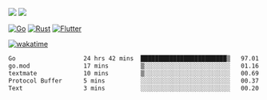 [![](https://img.shields.io/badge/Windows_11-Pro-292e33?style=flat-square&logo=windows&logoColor=ffffff)](https://www.microsoft.com/en-us/windows/)
[![](https://img.shields.io/badge/macOS-Sonoma-292e33?style=flat-square&logo=apple&logoColor=ffffff)](https://www.apple.com/macbook-pro/) 

[![Go](https://img.shields.io/badge/-Go-DEA584?style=flat&logo=go&logoColor=000000)](https://golang.org/)
[![Rust](https://img.shields.io/badge/-Rust-DEA584?style=flat&logo=rust&logoColor=000000)](https://www.rust-lang.org)
[![Flutter](https://img.shields.io/badge/-Flutter-DEA584?style=flat&logo=flutter&logoColor=000000)](https://flutter.dev/)

[![wakatime](https://wakatime.com/badge/user/9bb0c784-91ca-4b5c-8e9c-b13ece0f7b09.svg)](https://wakatime.com/@9bb0c784-91ca-4b5c-8e9c-b13ece0f7b09)


<!--START_SECTION:waka-->

```txt
Go                   24 hrs 42 mins  ████████████████████████▒   97.01 %
go.mod               17 mins         ▒░░░░░░░░░░░░░░░░░░░░░░░░   01.16 %
textmate             10 mins         ▒░░░░░░░░░░░░░░░░░░░░░░░░   00.69 %
Protocol Buffer      5 mins          ░░░░░░░░░░░░░░░░░░░░░░░░░   00.37 %
Text                 3 mins          ░░░░░░░░░░░░░░░░░░░░░░░░░   00.20 %
```

<!--END_SECTION:waka-->

